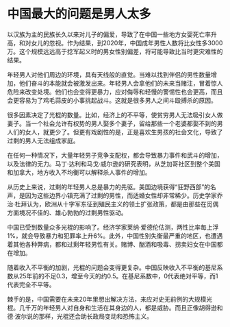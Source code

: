 # 中国最大的问题是男人太多

以汉族为主的民族长久以来对儿子的偏爱，导致了在中国一些地方女婴死亡率升高，和对女儿的忽视。作为结果，到2020年，中国成年男性人数将比女性多3000万。这个规模远远高于捻军起义时的男女性别偏差，将可能导致比当时更灾难性的结果。

年轻男人对他们周边的环境，具有天线般的直觉。当难以找到伴侣的男性数量增加，他们奋斗的本能就会被激发出来。年轻男人会拿他们的未来当赌注，冒着惊人危险来改变处境。他们也会变得更暴力，应对侮辱和轻慢的警惕性也会更高，而且会更容易为了鸡毛蒜皮的小事挑起战斗。这就是很多男人之间斗殴搏杀的原因。

很多因素决定了光棍的数量。比如，经济上的不平等，使贫穷男人无法吸引女人做妻子。当一个社会允许有权势的男人娶多个妻子，留给那些一个老婆都娶不到的男人们的女人，就更少了。但更有戏剧性的是，正是喜欢生男孩的社会文化，导致了过剩的男人无法组成家庭。

在任何一种情况下，大量年轻男子竞争支配权，都会导致暴力事件和武斗的增加，以及法律的无力。马丁·达利和马戈·威尔逊的研究表明，从芝加哥社区到整个美国和加拿大，地方收入不均衡可以解释杀人事件的增加。

从历史上来说，过剩的年轻男人总是暴力的先驱。美国边境获得“狂野西部”的名声，是因为这些边界小镇充满了过剩的男性，而适婚女性却非常稀少。历史学家乔治·杜拜认为，欧洲从十字军东征到殖民主义的领土扩张政策，都是由那些在觅偶方面境况不佳的、雄心勃勃的过剩男性驱动。

中国已受到数量众多光棍的影响了。经济学家莱纳·爱德伦估测，两性比率每上浮1%，就会导致暴力和犯罪率上升6%。此外，中国性别失衡最严重的地区，也遭遇着其他各种弊病，都和过剩年轻男性有关。赌博、酗酒和吸毒、拐卖妇女在中国都在增加。

随着收入不平衡的加剧，光棍的问题会变得更复杂。中国反映收入不平衡的基尼系数从25年前的不足0.3，增至今天的约0.5。在基尼系数中，0代表绝对平等，而1代表完全不平等。

棘手的是，中国需要在未来20年里想出解决方法，来应对史无前例的大规模光棍。几千万的年轻男人对自身和生活在其身边的人，都是威胁。而且正像胡得逊和德·波尔说的那样，光棍还会助长政局变动和恐怖主义。